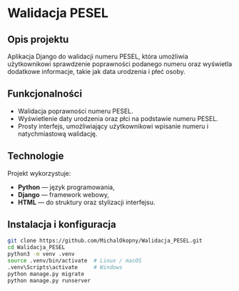 # Walidacja PESEL

## Opis projektu
Aplikacja Django do walidacji numeru PESEL, która umożliwia użytkownikowi sprawdzenie poprawności podanego numeru oraz wyświetla dodatkowe informacje, takie jak data urodzenia i płeć osoby.

## Funkcjonalności
- Walidacja poprawności numeru PESEL.
- Wyświetlenie daty urodzenia oraz płci na podstawie numeru PESEL.
- Prosty interfejs, umożliwiający użytkownikowi wpisanie numeru i natychmiastową walidację.

## Technologie
Projekt wykorzystuje:
- **Python** — język programowania,
- **Django** — framework webowy,
- **HTML** — do struktury oraz stylizacji interfejsu.

## Instalacja i konfiguracja

   ```bash
   git clone https://github.com/MichalOkopny/Walidacja_PESEL.git
   cd Walidacja_PESEL
   python3 -m venv .venv
   source .venv/bin/activate  # Linux / macOS
   .venv\Scripts\activate     # Windows
   python manage.py migrate
   python manage.py runserver




  
